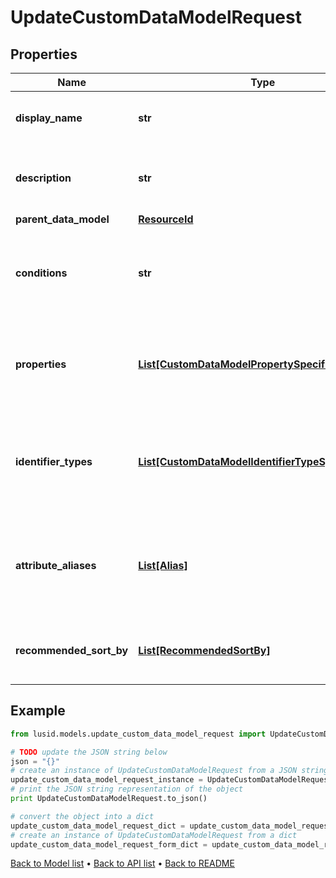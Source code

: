 # UpdateCustomDataModelRequest


## Properties
Name | Type | Description | Notes
------------ | ------------- | ------------- | -------------
**display_name** | **str** | The name of the Custom Data Model. | 
**description** | **str** | A description for the Custom Data Model. | 
**parent_data_model** | [**ResourceId**](ResourceId.md) |  | [optional] 
**conditions** | **str** | The conditions that the bound entity must meet to be valid. | [optional] 
**properties** | [**List[CustomDataModelPropertySpecification]**](CustomDataModelPropertySpecification.md) | The properties that are required or allowed on the bound entity. | [optional] 
**identifier_types** | [**List[CustomDataModelIdentifierTypeSpecification]**](CustomDataModelIdentifierTypeSpecification.md) | The identifier types that are required or allowed on the bound entity. | [optional] 
**attribute_aliases** | [**List[Alias]**](Alias.md) | The aliases for property keys, identifier types, and fields on the bound entity. | [optional] 
**recommended_sort_by** | [**List[RecommendedSortBy]**](RecommendedSortBy.md) | The preferred default sorting instructions. | [optional] 

## Example

```python
from lusid.models.update_custom_data_model_request import UpdateCustomDataModelRequest

# TODO update the JSON string below
json = "{}"
# create an instance of UpdateCustomDataModelRequest from a JSON string
update_custom_data_model_request_instance = UpdateCustomDataModelRequest.from_json(json)
# print the JSON string representation of the object
print UpdateCustomDataModelRequest.to_json()

# convert the object into a dict
update_custom_data_model_request_dict = update_custom_data_model_request_instance.to_dict()
# create an instance of UpdateCustomDataModelRequest from a dict
update_custom_data_model_request_form_dict = update_custom_data_model_request.from_dict(update_custom_data_model_request_dict)
```
[Back to Model list](../README.md#documentation-for-models) &#8226; [Back to API list](../README.md#documentation-for-api-endpoints) &#8226; [Back to README](../README.md)


